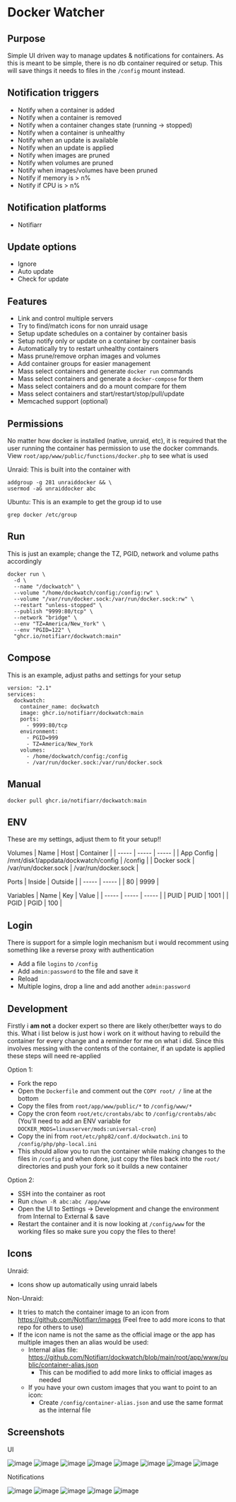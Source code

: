 # Docker Watcher

## Purpose
Simple UI driven way to manage updates & notifications for containers. As this is meant to be simple, there is no db container required or setup. This will save things it needs to files in the `/config` mount instead.

## Notification triggers
- Notify when a container is added
- Notify when a container is removed
- Notify when a container changes state (running -> stopped)
- Notify when a container is unhealthy
- Notify when an update is available
- Notify when an update is applied
- Notify when images are pruned
- Notify when volumes are pruned
- Notify when images/volumes have been pruned
- Notify if memory is > n%
- Notify if CPU is > n%

## Notification platforms
- Notifiarr

## Update options
- Ignore
- Auto update
- Check for update

## Features
- Link and control multiple servers
- Try to find/match icons for non unraid usage
- Setup update schedules on a container by container basis
- Setup notify only or update on a container by container basis
- Automatically try to restart unhealthy containers
- Mass prune/remove orphan images and volumes
- Add container groups for easier management
- Mass select containers and generate `docker run` commands
- Mass select containers and generate a `docker-compose` for them
- Mass select containers and do a mount compare for them
- Mass select containers and start/restart/stop/pull/update
- Memcached support (optional)

## Permissions
No matter how docker is installed (native, unraid, etc), it is required that the user running the container has permission to use the docker commands. View `root/app/www/public/functions/docker.php` to see what is used

Unraid: This is built into the container with
```
addgroup -g 281 unraiddocker && \
usermod -aG unraiddocker abc
```

Ubuntu: This is an example to get the group id to use
```
grep docker /etc/group
```

## Run
This is just an example; change the TZ, PGID, network and volume paths accordingly
```
docker run \
  -d \
  --name "/dockwatch" \
  --volume "/home/dockwatch/config:/config:rw" \
  --volume "/var/run/docker.sock:/var/run/docker.sock:rw" \
  --restart "unless-stopped" \
  --publish "9999:80/tcp" \
  --network "bridge" \
  --env "TZ=America/New_York" \
  --env "PGID=122" \
  "ghcr.io/notifiarr/dockwatch:main"
```

## Compose
This is an example, adjust paths and settings for your setup
```
version: "2.1"
services:
  dockwatch:
    container_name: dockwatch
    image: ghcr.io/notifiarr/dockwatch:main
    ports:
      - 9999:80/tcp
    environment:
      - PGID=999
      - TZ=America/New_York
    volumes:
      - /home/dockwatch/config:/config
      - /var/run/docker.sock:/var/run/docker.sock
```

## Manual
`docker pull ghcr.io/notifiarr/dockwatch:main`

## ENV
These are my settings, adjust them to fit your setup!!

Volumes
| Name | Host | Container |
| ----- | ----- | ----- |
| App Config | /mnt/disk1/appdata/dockwatch/config | /config |
| Docker sock | /var/run/docker.sock | /var/run/docker.sock |

Ports
| Inside | Outside |
| ----- | ----- |
| 80 | 9999 |

Variables
| Name | Key | Value |
| ----- | ----- | ----- |
| PUID | PUID | 1001 |
| PGID | PGID | 100 |

## Login
There is support for a simple login mechanism but i would recomment using something like a reverse proxy with authentication
- Add a file `logins` to `/config`
- Add `admin:password` to the file and save it
- Reload
- Multiple logins, drop a line and add another `admin:password`

## Development
Firstly i **am not** a docker expert so there are likely other/better ways to do this. What i list below is just how i work on it without having to rebuild the container for every change and a reminder for me on what i did. Since this involves messing with the contents of the container, if an update is applied these steps will need re-applied

Option 1:
- Fork the repo
- Open the `Dockerfile` and comment out the `COPY root/ /` line at the bottom
- Copy the files from `root/app/www/public/*` to `/config/www/*`
- Copy the cron feom `root/etc/crontabs/abc` to `/config/crontabs/abc` (You'll need to add an ENV variable for `DOCKER_MODS=linuxserver/mods:universal-cron`)
- Copy the ini from `root/etc/php82/conf.d/dockwatch.ini` to `/config/php/php-local.ini`
- This should allow you to run the container while making changes to the files in `/config` and when done, just copy the files back into the `root/` directories and push your fork so it builds a new container

Option 2:
- SSH into the container as root
- Run `chown -R abc:abc /app/www`
- Open the UI to Settings -> Development and change the environment from Internal to External & save
- Restart the container and it is now looking at `/config/www` for the working files so make sure you copy the files to there!

## Icons
Unraid:
- Icons show up automatically using unraid labels

Non-Unraid:
- It tries to match the container image to an icon from <https://github.com/Notifiarr/images> (Feel free to add more icons to that repo for others to use)
- If the icon name is not the same as the official image or the app has multiple images then an alias would be used:
	- Internal alias file: <https://github.com/Notifiarr/dockwatch/blob/main/root/app/www/public/container-alias.json>
  		- This can be modified to add more links to official images as needed
	- If you have your own custom images that you want to point to an icon:
		- Create `/config/container-alias.json` and use the same format as the internal file

## Screenshots
UI

![image](https://github.com/Notifiarr/dockwatch/assets/8321115/87fc88d0-3430-43ba-a636-9c89992c7f59)
![image](https://github.com/Notifiarr/dockwatch/assets/8321115/4647bda7-acf5-44d6-943b-083a537b284d)
![image](https://github.com/Notifiarr/dockwatch/assets/8321115/6e41ca48-1347-4a7f-8a2a-5e5c5020bf41)
![image](https://github.com/Notifiarr/dockwatch/assets/8321115/82edfba9-e4e8-4656-bbd5-0105b7904d67)
![image](https://github.com/Notifiarr/dockwatch/assets/8321115/5ef6e6bd-6c46-464e-84e0-b6599c290969)
![image](https://github.com/Notifiarr/dockwatch/assets/8321115/0c5c64b1-ea87-4269-b9fc-d91744c7219d)
![image](https://github.com/Notifiarr/dockwatch/assets/8321115/952d424a-f171-4366-8f2e-f673618e8e51)
![image](https://github.com/Notifiarr/dockwatch/assets/8321115/911efa2e-10e2-4787-985f-d5dd77a4b935)

Notifications

![image](https://github.com/Notifiarr/dockwatch/assets/8321115/f3f3b7cc-646c-4eaf-a344-99d0c1c81767)
![image](https://github.com/Notifiarr/dockwatch/assets/8321115/c8f75b40-6564-40ab-96ac-afa4d9cc0e65)
![image](https://github.com/Notifiarr/dockwatch/assets/8321115/bae49f20-573f-4b7e-99f8-35abd5a7b932)
![image](https://github.com/Notifiarr/dockwatch/assets/8321115/217f4c81-3b84-40f8-b3ce-a51dabda0e1f)
![image](https://github.com/Notifiarr/dockwatch/assets/8321115/f48b47db-125c-4caa-bbdb-50de224861e2)